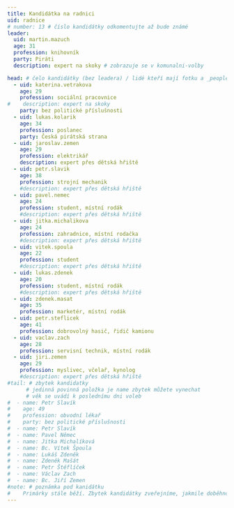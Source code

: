 ```yaml
---
title: Kandidátka na radnici
uid: radnice
# number: 13 # číslo kandidátky odkomentujte až bude známé
leader:
  uid: martin.mazuch
  age: 31
  profession: knihovník
  party: Piráti
  description: expert na skoky # zobrazuje se v komunalni-volby

head: # čelo kandidátky (bez leadera) / lidé kteří mají fotku a _people/jmeno.md
  - uid: katerina.vetrakova
    age: 29
    profession: sociální pracovnice
#    description: expert na skoky
    party: bez politické příslušnosti
  - uid: lukas.kolarik
    age: 34
    profession: poslanec
    party: Česká pirátská strana
  - uid: jaroslav.zemen
    age: 29
    profession: elektrikář
    description: expert přes dětská hřiště
  - uid: petr.slavik
    age: 38
    profession: strojní mechanik
    #description: expert přes dětská hřiště
  - uid: pavel.nemec
    age: 24
    profession: student, místní rodák
    #description: expert přes dětská hřiště
  - uid: jitka.michalikova
    age: 24
    profession: zahradnice, místní rodačka
    #description: expert přes dětská hřiště
  - uid: vitek.spoula
    age: 22
    profession: student
    #description: expert přes dětská hřiště
  - uid: lukas.zdenek
    age: 20
    profession: student, místní rodák
    #description: expert přes dětská hřiště
  - uid: zdenek.masat
    age: 35
    profession: marketér, místní rodák
  - uid: petr.steflicek
    age: 41
    profession: dobrovolný hasič, řidič kamionu
  - uid: vaclav.zach
    age: 28
    profession: servisní technik, místní rodák
  - uid: jiri.zemen
    age: 29
    profession: myslivec, včelař, kynolog
    #description: expert přes dětská hřiště
#tail: # zbytek kandidatky
      # jedinná povinná položka je name zbytek můžete vynechat
      # věk se uvádí k poslednímu dni voleb
#  - name: Petr Slavík
#    age: 49
#    profession: obvodní lékař
#    party: bez politické příslušnosti
#  - name: Petr Slavík
#  - name: Pavel Němec
#  - name: Jitka Michalíková
#  - name: Bc. Vítek Špoula
#  - name: Lukáš Zdeněk
#  - name: Zdeněk Mašát
#  - name: Petr Štěflíček
#  - name: Václav Zach
#  - name: Bc. Jiří Zemen
#note: # poznámka pod kanidátku
#    Primárky stále běží. Zbytek kandidátky zveřejníme, jakmile doběhnou.
---
```

